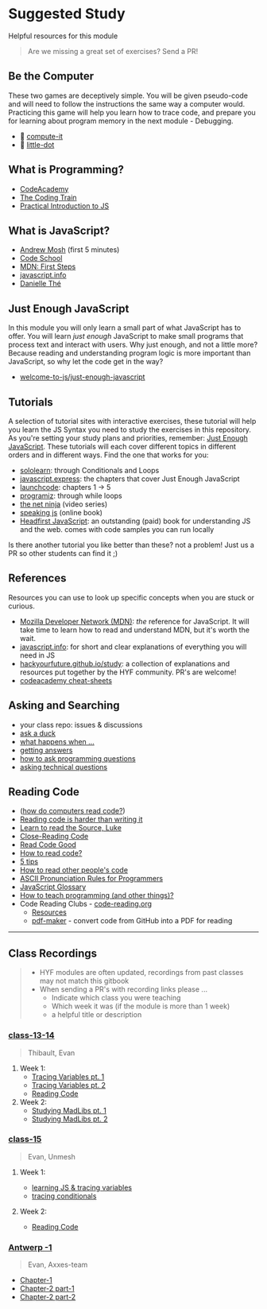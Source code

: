 # Suggested Study

Helpful resources for this module

> Are we missing a great set of exercises? Send a PR!

## Be the Computer

These two games are deceptively simple. You will be given pseudo-code and will need to follow the instructions the same way a computer would. Practicing this game will help you learn how to trace code, and prepare you for learning about program memory in the next module - Debugging.

* 🥚 [compute-it](http://compute-it.toxicode.fr)
* 🐣 [little-dot](http://little-dot.toxicode.fr)

## What is Programming?

* [CodeAcademy](https://www.codecademy.com/articles/what-is-programming)
* [The Coding Train](https://www.youtube.com/watch?v=AImF\_\_7FyzM)
* [Practical Introduction to JS](https://shawnr.gitbooks.io/practical-introduction-to-javascript/content/what-is-programming/)

## What is JavaScript?

* [Andrew Mosh](https://www.youtube.com/watch?v=W6NZfCO5SIk) (first 5 minutes)
* [Code School](https://www.youtube.com/watch?v=nItSSTwBvSU)
* [MDN: First Steps](https://developer.mozilla.org/en-US/docs/Learn/JavaScript/First\_steps/What\_is\_JavaScript)
* [javascript.info](https://javascript.info/intro)
* [Danielle Thé](https://www.youtube.com/watch?v=gT0Lh1eYk78)

## Just Enough JavaScript

In this module you will only learn a small part of what JavaScript has to offer. You will learn _just enough_ JavaScript to make small programs that process text and interact with users. Why just enough, and not a little more? Because reading and understanding program logic is more important than JavaScript, so why let the code get in the way?

* [welcome-to-js/just-enough-javascript](https://github.com/hackyourfuturebelgium/welcome-to-js/tree/master/just-enough-javascript)

## Tutorials

A selection of tutorial sites with interactive exercises, these tutorial will help you learn the JS Syntax you need to study the exercises in this repository. As you're setting your study plans and priorities, remember: [Just Enough JavaScript](https://github.com/HackYourFutureBelgium/home/tree/8b3f2af4f4ac15d18ed828804176101472fe1076/curriculum/welcome-to-js/just-enough-javascript/README.md). These tutorials will each cover different topics in different orders and in different ways. Find the one that works for you:

* [sololearn](https://www.sololearn.com/learning/1024): through Conditionals and Loops
* [javascript.express](https://www.javascript.express): the chapters that cover Just Enough JavaScript
* [launchcode](https://education.launchcode.org/intro-to-professional-web-dev/index.html): chapters 1 -> 5
* [programiz](https://www.programiz.com/javascript/get-started): through while loops
* [the net ninja](https://www.youtube.com/playlist?list=PL4cUxeGkcC9haFPT7J25Q9GRB\_ZkFrQAc) (video series)
* [speaking js](http://speakingjs.com) (online book)
* [Headfirst JavaScript](https://www.oreilly.com/library/view/head-first-javascript/9781449340124/ch01.html): an outstanding (paid) book for understanding JS and the web. comes with code samples you can run locally

Is there another tutorial you like better than these? not a problem! Just us a PR so other students can find it ;)

## References

Resources you can use to look up specific concepts when you are stuck or curious.

* [Mozilla Developer Network (MDN)](https://developer.mozilla.org/en-US/docs/Web/javascript): _the_ reference for JavaScript. It will take time to learn how to read and understand MDN, but it's worth the wait.
* [javascript.info](https://javascript.info): for short and clear explanations of everything you will need in JS
* [hackyourfuture.github.io/study](https://hackyourfuture.github.io/study): a collection of explanations and resources put together by the HYF community. PR's are welcome!
* [codeacademy cheat-sheets](https://www.codecademy.com/learn/introduction-to-javascript/modules/learn-javascript-introduction/cheatsheet)

## Asking and Searching

* your class repo: issues & discussions
* [ask a duck](https://rubberduckdebugging.com)
* [what happens when ...](https://github.com/alex/what-happens-when)
* [getting answers](https://www.mikeash.com/getting\_answers.html)
* [how to ask programming questions](https://www.propublica.org/nerds/how-to-ask-programming-questions)
* [asking technical questions](https://www.youtube.com/watch?v=Gc9ilHp01vY)

## Reading Code

* ([how do computers read code?](https://www.youtube.com/watch?v=QXjU9qTsYCc))
* [Reading code is harder than writing it](https://trishagee.github.io/presentation/reading\_code/)
* [Learn to read the Source, Luke](https://blog.codinghorror.com/learn-to-read-the-source-luke/)
* [Close-Reading Code](https://kylefdoherty.github.io/blog/2014/06/26/close-reading-code/)
* [Read Code Good](https://www.youtube.com/watch?v=mW\_xKGUKLpk)
* [How to read code?](https://itnext.io/how-to-read-code-bf478c262932)
* [5 tips](https://medium.com/@smilin.robin/5-tips-on-how-to-read-someone-elses-code-b931b6a059ec)
* [How to read other people's code](https://selftaughtcoders.com/how-to-quickly-and-effectively-read-other-peoples-code/)
* [ASCII Pronunciation Rules for Programmers](https://blog.codinghorror.com/ascii-pronunciation-rules-for-programmers/)
* [JavaScript Glossary](https://www.codecademy.com/articles/glossary-javascript)
* [How to teach programming (and other things)?](https://www.youtube.com/watch?v=g1ib43q3uXQ\&feature=youtu.be\&t=1209)
* Code Reading Clubs - [code-reading.org](https://code-reading.org)
  * [Resources](https://github.com/CodeReadingClubs/Resources)
  * [pdf-maker](https://github.com/CodeReadingClubs/pdf-maker) - convert code from GitHub into a PDF for reading

***

## Class Recordings

> * HYF modules are often updated, recordings from past classes may not match this gitbook
> * When sending a PR's with recording links please ...
>   * Indicate which class you were teaching
>   * Which week it was (if the module is more than 1 week)
>   * a helpful title or description

### [class-13-14](https://github.com/hackyourfuturebelgium/class-13-14)

> Thibault, Evan

1. Week 1:
   * [Tracing Variables pt. 1](https://vimeo.com/524232825/)
   * [Tracing Variables pt. 2](https://vimeo.com/524233174/)
   * [Reading Code](https://vimeo.com/524232999/)
2. Week 2:
   * [Studying MadLibs pt. 1](https://vimeo.com/528300558)
   * [Studying MadLibs pt. 2](https://vimeo.com/528300446)

### [class-15](https://github.com/hackyourfuturebelgium/class-15)

> Evan, Unmesh

1. Week 1:
   * [learning JS & tracing variables](https://vimeo.com/551365120)
   * [tracing conditionals](https://vimeo.com/551365422)
2. Week 2:

    * [Reading Code](https://vimeo.com/554219000)

### [Antwerp -1](https://github.com/lab-antwerp-1/home)
> Evan, Axxes-team

* [Chapter-1](https://youtu.be/puKsxllt1P0)
* [Chapter-2 part-1](https://youtu.be/VN3fXfRfZIE)
* [Chapter-2 part-2](https://youtu.be/_sDs8dKaDyM)
